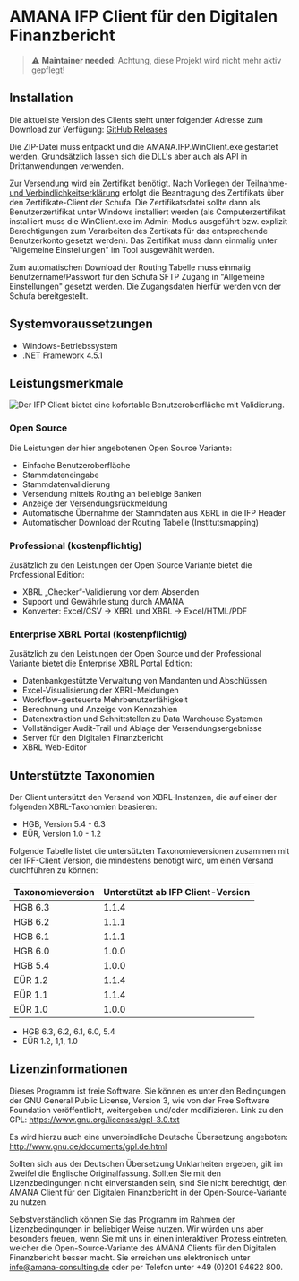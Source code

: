 # AMANA IFP Client für den Digitalen Finanzbericht

> :warning: **Maintainer needed**: Achtung, diese Projekt wird nicht mehr aktiv gepflegt!

## Installation

Die aktuellste Version des Clients steht unter folgender Adresse zum Download zur Verfügung: [GitHub Releases](https://github.com/amanaconsulting/DiFin-Client/releases)

Die ZIP-Datei muss entpackt und die AMANA.IFP.WinClient.exe gestartet werden. Grundsätzlich lassen sich die DLL's aber auch als API in Drittanwendungen verwenden.

Zur Versendung wird ein Zertifikat benötigt. Nach Vorliegen der [Teilnahme- und Verbindlichkeitserklärung](https://digitaler-finanzbericht.de/files/Digitaler-Finanzbericht_Teilnahme-und-Verbindlichkeitserklaerung.pdf) 
erfolgt die Beantragung des Zertifikats über den Zertifikate-Client der Schufa. Die Zertifikatsdatei sollte dann als Benutzerzertifikat unter Windows
installiert werden (als Computerzertifikat installiert muss die WinClient.exe im Admin-Modus ausgeführt bzw. explizit Berechtigungen zum Verarbeiten des Zertikats für das entsprechende Benutzerkonto gesetzt werden). Das Zertifikat muss dann einmalig 
unter "Allgemeine Einstellungen" im Tool ausgewählt werden.

Zum automatischen Download der Routing Tabelle muss einmalig Benutzername/Passwort für den Schufa SFTP Zugang in "Allgemeine Einstellungen" gesetzt werden. Die Zugangsdaten hierfür werden von der Schufa bereitgestellt.

## Systemvoraussetzungen

* Windows-Betriebssystem
* .NET Framework 4.5.1

## Leistungsmerkmale

![Der IFP Client bietet eine kofortable Benutzeroberfläche mit Validierung.](https://amana-consulting.de/files/_theme/uploads/graphics/ifp_client.png "Der IFP Client bietet eine kofortable Benutzeroberfläche mit Validierung.")

### Open Source

Die Leistungen der hier angebotenen Open Source Variante:

* Einfache Benutzeroberfläche
* Stammdateneingabe
* Stammdatenvalidierung
* Versendung mittels Routing an beliebige Banken
* Anzeige der Versendungsrückmeldung
* Automatische Übernahme der Stammdaten aus XBRL in die IFP Header
* Automatischer Download der Routing Tabelle (Institutsmapping)

### Professional (kostenpflichtig)

Zusätzlich zu den Leistungen der Open Source Variante bietet die Professional Edition:

* XBRL „Checker“-Validierung vor dem Absenden
* Support und Gewährleistung durch AMANA
* Konverter: Excel/CSV -> XBRL und XBRL -> Excel/HTML/PDF

### Enterprise XBRL Portal (kostenpflichtig)

Zusätzlich zu den Leistungen der Open Source und der Professional Variante bietet die Enterprise XBRL Portal Edition:

* Datenbankgestützte Verwaltung von Mandanten und Abschlüssen
* Excel-Visualisierung der XBRL-Meldungen
* Workflow-gesteuerte Mehrbenutzerfähigkeit
* Berechnung und Anzeige von Kennzahlen
* Datenextraktion und Schnittstellen zu Data Warehouse Systemen
* Vollständiger Audit-Trail und Ablage der Versendungsergebnisse
* Server für den Digitalen Finanzbericht
* XBRL Web-Editor 

## Unterstützte Taxonomien

Der Client untersützt den Versand von XBRL-Instanzen, die auf einer der folgenden XBRL-Taxonomien beasieren:

* HGB, Version 5.4 - 6.3
* EÜR, Version 1.0 - 1.2

Folgende Tabelle listet die untersützten Taxonomieversionen zusammen mit der IPF-Client Version,
die mindestens benötigt wird, um einen Versand durchführen zu können:

| Taxonomieversion | Unterstützt ab IFP Client-Version |
| ---------------- | --------------------------------- |
| HGB 6.3          | 1.1.4                             |
| HGB 6.2          | 1.1.1                             |
| HGB 6.1          | 1.1.1                             |
| HGB 6.0          | 1.0.0                             |
| HGB 5.4          | 1.0.0                             |
| EÜR 1.2          | 1.1.4                             |
| EÜR 1.1          | 1.1.4                             |
| EÜR 1.0          | 1.0.0                             |

* HGB 6.3, 6.2, 6.1, 6.0, 5.4
* EÜR 1.2, 1,1, 1.0

## Lizenzinformationen

Dieses Programm ist freie Software. Sie können es unter den Bedingungen der GNU General Public License, Version 3, wie von der Free Software Foundation veröffentlicht, weitergeben und/oder modifizieren. Link zu den GPL: https://www.gnu.org/licenses/gpl-3.0.txt

Es wird hierzu auch eine unverbindliche Deutsche Übersetzung angeboten: http://www.gnu.de/documents/gpl.de.html 

Sollten sich aus der Deutschen Übersetzung Unklarheiten ergeben, gilt im Zweifel die Englische Originalfassung. Sollten Sie mit den Lizenzbedingungen nicht einverstanden sein, sind Sie nicht berechtigt, den AMANA Client für den Digitalen Finanzbericht in der Open-Source-Variante zu nutzen.

Selbstverständlich können Sie das Programm im Rahmen der Lizenzbedingungen in beliebiger Weise nutzen. Wir würden uns aber besonders freuen, wenn Sie mit uns in einen interaktiven Prozess eintreten, welcher die Open-Source-Variante des AMANA Clients für den Digitalen Finanzbericht besser macht. Sie erreichen uns elektronisch unter info@amana-consulting.de oder per Telefon unter +49 (0)201 94622 800.
